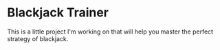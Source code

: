 # Blackjack Trainer

This is a little project I'm working on that will help you master the perfect strategy of blackjack.
